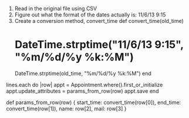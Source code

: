 1. Read in the original file using CSV
2. Figure out what the format of the dates actually is: 11/6/13 9:15
3. Create a conversion method, convert_time
    def convert_time(old_time)
     # DateTime.strptime("11/6/13 9:15", "%m/%d/%y %k:%M")
     DateTime.strptime(old_time, "%m/%d/%y %k:%M")
    end

lines.each do |row|
  appt = Appointment.where().first_or_initialize
  appt.update_attributes = params_from_row(row)
  appt.save
end

def params_from_row(row)
  {
    start_time: convert_time(row[0]),
    end_time: convert_time(row[1]),
    name: row[2],
    mail: row[3]
  }
